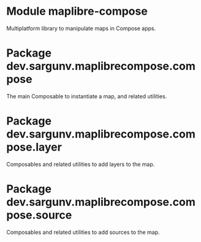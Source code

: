 # Module maplibre-compose

Multiplatform library to manipulate maps in Compose apps.

# Package dev.sargunv.maplibrecompose.compose

The main Composable to instantiate a map, and related utilities.

# Package dev.sargunv.maplibrecompose.compose.layer

Composables and related utilities to add layers to the map.

# Package dev.sargunv.maplibrecompose.compose.source

Composables and related utilities to add sources to the map.
